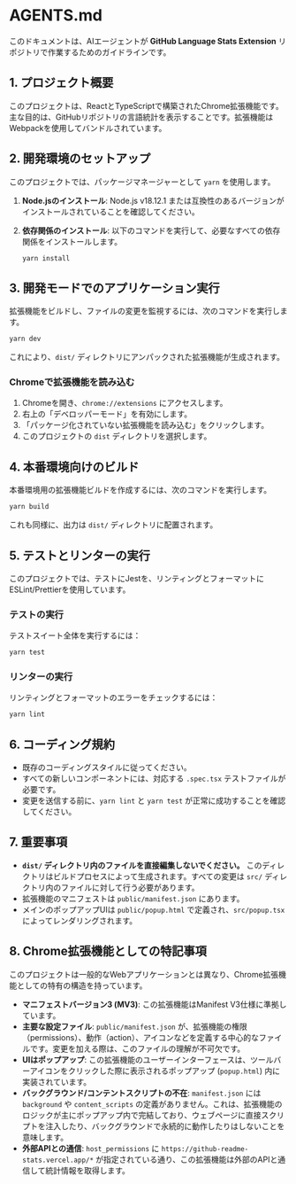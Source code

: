 # AGENTS.md

このドキュメントは、AIエージェントが **GitHub Language Stats Extension** リポジトリで作業するためのガイドラインです。

## 1. プロジェクト概要

このプロジェクトは、ReactとTypeScriptで構築されたChrome拡張機能です。主な目的は、GitHubリポジトリの言語統計を表示することです。拡張機能はWebpackを使用してバンドルされています。

## 2. 開発環境のセットアップ

このプロジェクトでは、パッケージマネージャーとして `yarn` を使用します。

1.  **Node.jsのインストール**: Node.js v18.12.1 または互換性のあるバージョンがインストールされていることを確認してください。
2.  **依存関係のインストール**: 以下のコマンドを実行して、必要なすべての依存関係をインストールします。

    ```bash
    yarn install
    ```

## 3. 開発モードでのアプリケーション実行

拡張機能をビルドし、ファイルの変更を監視するには、次のコマンドを実行します。

```bash
yarn dev
```

これにより、`dist/` ディレクトリにアンパックされた拡張機能が生成されます。

### Chromeで拡張機能を読み込む

1.  Chromeを開き、`chrome://extensions` にアクセスします。
2.  右上の「デベロッパーモード」を有効にします。
3.  「パッケージ化されていない拡張機能を読み込む」をクリックします。
4.  このプロジェクトの `dist` ディレクトリを選択します。

## 4. 本番環境向けのビルド

本番環境用の拡張機能ビルドを作成するには、次のコマンドを実行します。

```bash
yarn build
```

これも同様に、出力は `dist/` ディレクトリに配置されます。

## 5. テストとリンターの実行

このプロジェクトでは、テストにJestを、リンティングとフォーマットにESLint/Prettierを使用しています。

### テストの実行

テストスイート全体を実行するには：

```bash
yarn test
```

### リンターの実行

リンティングとフォーマットのエラーをチェックするには：

```bash
yarn lint
```

## 6. コーディング規約

- 既存のコーディングスタイルに従ってください。
- すべての新しいコンポーネントには、対応する `.spec.tsx` テストファイルが必要です。
- 変更を送信する前に、`yarn lint` と `yarn test` が正常に成功することを確認してください。

## 7. 重要事項

- **`dist/` ディレクトリ内のファイルを直接編集しないでください。** このディレクトリはビルドプロセスによって生成されます。すべての変更は `src/` ディレクトリ内のファイルに対して行う必要があります。
- 拡張機能のマニフェストは `public/manifest.json` にあります。
- メインのポップアップUIは `public/popup.html` で定義され、`src/popup.tsx` によってレンダリングされます。

## 8. Chrome拡張機能としての特記事項

このプロジェクトは一般的なWebアプリケーションとは異なり、Chrome拡張機能としての特有の構造を持っています。

- **マニフェストバージョン3 (MV3)**: この拡張機能はManifest V3仕様に準拠しています。
- **主要な設定ファイル**: `public/manifest.json` が、拡張機能の権限（permissions）、動作（action）、アイコンなどを定義する中心的なファイルです。変更を加える際は、このファイルの理解が不可欠です。
- **UIはポップアップ**: この拡張機能のユーザーインターフェースは、ツールバーアイコンをクリックした際に表示されるポップアップ (`popup.html`) 内に実装されています。
- **バックグラウンド/コンテントスクリプトの不在**: `manifest.json` には `background` や `content_scripts` の定義がありません。これは、拡張機能のロジックが主にポップアップ内で完結しており、ウェブページに直接スクリプトを注入したり、バックグラウンドで永続的に動作したりはしないことを意味します。
- **外部APIとの通信**: `host_permissions` に `https://github-readme-stats.vercel.app/*` が指定されている通り、この拡張機能は外部のAPIと通信して統計情報を取得します。
